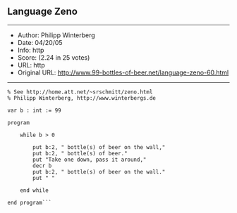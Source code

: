 
## Language Zeno ##
---
- Author: Philipp Winterberg
- Date: 04/20/05
- Info: http
- Score:  (2.24 in 25 votes)
- URL: http
- Original URL: http://www.99-bottles-of-beer.net/language-zeno-60.html
---

```% Zeno version of 99 Bottles of beer (Bottles.zen)
% See http://home.att.net/~srschmitt/zeno.html
% Philipp Winterberg, http://www.winterbergs.de

var b : int := 99

program

    while b > 0
    
        put b:2, " bottle(s) of beer on the wall,"
        put b:2, " bottle(s) of beer."
        put "Take one down, pass it around,"
        decr b
        put b:2, " bottle(s) of beer on the wall."   
        put " "
        
    end while

end program```